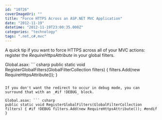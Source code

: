 ```yaml
---
id: "10726"
coverImageUri: ""
title: "Force HTTPS Across an ASP.NET MVC Application"
date: "2012-11-19"
datetime: "2012-11-19T23:00:35.000Z"
categories: "technology"
tags: ".net,c#,mvc"
---
```


A quick tip if you want to force HTTPS across all of your MVC actions: register the _RequireHttpsAttribute_ in your global filters.

Global.asax: ``` csharp
public static void RegisterGlobalFilters(GlobalFilterCollection filters) { filters.Add(new RequireHttpsAttribute()); }
```

If you don't want the redirect to occur in debug mode, you can surround that with an _#if !DEBUG_ block.

Global.asax: ``` csharp
public static void RegisterGlobalFilters(GlobalFilterCollection filters) { #if !DEBUG filters.Add(new RequireHttpsAttribute()); #endif }
```
